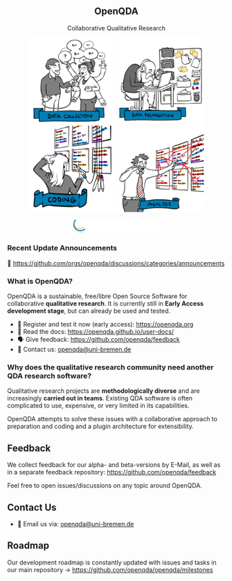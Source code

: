<div align="center">
    <h2>OpenQDA</h2>
    <p>Collaborative Qualitative Research</p>
</div>

<p align="center">

<img src="https://raw.githubusercontent.com/openqda/.github/main/profile/bg_top_left_512x512_96dpi.PNG" alt="img data collection" width="200"/>
<img src="https://raw.githubusercontent.com/openqda/.github/main/profile/bg_bottom_left_512x512_96dpi.PNG" alt="img data preparation" width="200" />
<img src="https://raw.githubusercontent.com/openqda/.github/main/profile/bg_top_right_512x512_96dpi.PNG" alt="img coding" width="200"/>
<img src="https://raw.githubusercontent.com/openqda/.github/main/profile/bg_bottom_right_512x512_96dpi.PNG" alt="img analysis" width="200"/>
</p>
<p align="center">
    <img src="https://github.com/openqda/.github/blob/main/profile/zemki-und-uni-logo-weiss-1x.png?raw=true" alt="img ZeMKI" width="200"/>
</p>

### Recent Update Announcements

📢 https://github.com/orgs/openqda/discussions/categories/announcements

### What is OpenQDA?
OpenQDA is a sustainable, free/libre Open Source Software for collaborative **qualitative research**. It is currently still in **Early Access development stage**, but can already be used and tested.

- 🚀 Register and test it now (early access): https://openqda.org
- 📔 Read the docs: https://openqda.github.io/user-docs/
- 🗣️ Give feedback: https://github.com/openqda/feedback
- 📧 Contact us: openqda@uni-bremen.de

### Why does the qualitative research community need another QDA research software?
Qualitative research projects are **methodologically diverse** and are increasingly **carried out in teams**. Existing QDA software is often complicated to use, expensive, or very limited in its capabilities.

OpenQDA attempts to solve these issues with a collaborative approach to preparation and coding and a plugin architecture
for extensibility.

## Feedback

We collect feedback for our alpha- and beta-versions by E-Mail, as well as in a separate feedback repository: 
https://github.com/openqda/feedback

Feel free to open issues/discussions on any topic around OpenQDA.

## Contact Us

- 📧 Email us via: openqda@uni-bremen.de

## Roadmap

Our development roadmap is constantly updated with issues and tasks in our main repository → https://github.com/openqda/openqda/milestones
